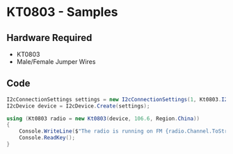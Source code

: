 # KT0803 - Samples

## Hardware Required
* KT0803
* Male/Female Jumper Wires

## Code
```C#
I2cConnectionSettings settings = new I2cConnectionSettings(1, Kt0803.I2cAddress);
I2cDevice device = I2cDevice.Create(settings);

using (Kt0803 radio = new Kt0803(device, 106.6, Region.China))
{
    Console.WriteLine($"The radio is running on FM {radio.Channel.ToString("0.0")}MHz");
    Console.ReadKey();
}
```
